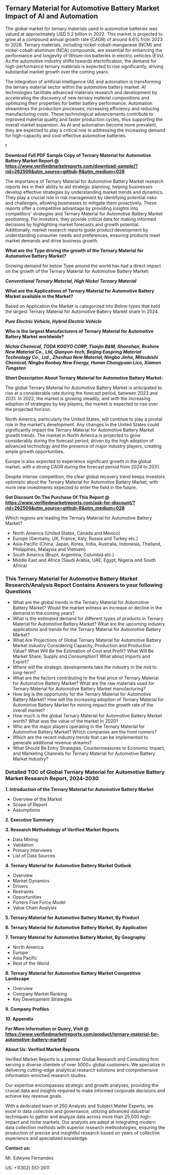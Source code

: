 <h2>Ternary Material for Automotive Battery Market Impact of AI and Automation</h2><p>The global market for ternary materials used in automotive batteries was valued at approximately USD 5.2 billion in 2022. This market is projected to grow at a compound annual growth rate (CAGR) of around 8.6% from 2023 to 2028. Ternary materials, including nickel-cobalt-manganese (NCM) and nickel-cobalt-aluminum (NCA) compounds, are essential for enhancing the performance and longevity of lithium-ion batteries in electric vehicles (EVs). As the automotive industry shifts towards electrification, the demand for high-performance ternary materials is expected to rise significantly, driving substantial market growth over the coming years.</p><p>The integration of artificial intelligence (AI) and automation is transforming the ternary material sector within the automotive battery market. AI technologies facilitate advanced materials research and development by accelerating the discovery of new ternary material compositions and optimizing their properties for better battery performance. Automation streamlines the production processes, increasing efficiency and reducing manufacturing costs. These technological advancements contribute to improved material quality and faster production cycles, thus supporting the overall market expansion. As AI and automation become more prevalent, they are expected to play a critical role in addressing the increasing demand for high-capacity and cost-effective automotive batteries.</p>t</p><p id="" class=""><strong>Download Full PDF Sample Copy of Ternary Material for Automotive Battery Market Report @ <a href="https://www.verifiedmarketreports.com/download-sample/?rid=262506&utm_source=github-R&utm_medium=028" target="_blank">https://www.verifiedmarketreports.com/download-sample/?rid=262506&utm_source=github-R&utm_medium=028</a></strong></p><p>The importance of&nbsp;Ternary Material for Automotive Battery Market research reports lies in their ability to aid strategic planning, helping businesses develop effective strategies by understanding market trends and dynamics. They play a crucial role in risk management by identifying potential risks and challenges, allowing businesses to mitigate them proactively. These reports offer a competitive advantage by providing insights into competitors' strategies and Ternary Material for Automotive Battery Market positioning. For investors, they provide critical data for making informed decisions by highlighting market forecasts and growth potential. Additionally, market research reports guide product development by understanding consumer needs and preferences, ensuring products meet market demands and drive business growth.</p><p><strong>What are the&nbsp;Type driving the growth of the Ternary Material for Automotive Battery Market?</strong></p><p id="" class="">Growing demand for below Type around the world has had a direct impact on the growth of the Ternary Material for Automotive Battery Market:</p><em><strong>Conventional Ternary Material, High Nickel Ternary Material</strong></em></p><strong>What are the&nbsp;Applications&nbsp;of Ternary Material for Automotive Battery Market available in the Market?</strong></p><p id="" class="">Based on Application the Market is categorized into Below types that held the largest Ternary Material for Automotive Battery Market share In 2024.</p><em><strong>Pure Electric Vehicle, Hybrid Electric Vehicle</strong></em></p><strong>Who is the largest Manufacturers of Ternary Material for Automotive Battery Market worldwide?</strong></p><p><em><strong>Nichia Chemical, TODA KOGYO CORP, Tianjin B&M, Shanshan, Reshine New Material Co., Ltd, Qianyun-tech, Beijing Easpring Material Technology Co., Ltd., Zhenhua New Material, Ningbo Jinhe, Mitsubishi Chemical, Ningbo Ronbay New Energy, Hunan Changyuan Lico, Xiamen Tungsten</strong></em></p><p id="" class=""><strong>Short Description About Ternary Material for Automotive Battery Market:</strong></p><p>The global Ternary Material for Automotive Battery Market is anticipated to rise at a considerable rate during the forecast period, between 2023 and 2031. In 2022, the market is growing steadily, and with the increasing adoption of strategies by key players, the market is expected to rise over the projected horizon.</p><p>North America, particularly the United States, will continue to play a pivotal role in the market's development. Any changes in the United States could significantly impact the Ternary Material for Automotive Battery Market growth trends. The market in North America is projected to grow considerably during the forecast period, driven by the high adoption of advanced technology and the presence of major industry players, creating ample growth opportunities.</p><p>Europe is also expected to experience significant growth in the global market, with a strong CAGR during the forecast period from 2024 to 2031.</p><p>Despite intense competition, the clear global recovery trend keeps investors optimistic about the Ternary Material for Automotive Battery Market, with more new investments expected to enter the field in the future.</p><p id="" class=""><strong>Get Discount On The Purchase Of This Report @ <a href="https://www.verifiedmarketreports.com/ask-for-discount/?rid=262506&utm_source=github-R&utm_medium=028" target="_blank">https://www.verifiedmarketreports.com/ask-for-discount/?rid=262506&utm_source=github-R&utm_medium=028</a></strong></p>Which regions are leading the Ternary Material for Automotive Battery Market?</p><ul><li>North America (United States, Canada and Mexico)</li><li>Europe (Germany, UK, France, Italy, Russia and Turkey etc.)</li><li>Asia-Pacific (China, Japan, Korea, India, Australia, Indonesia, Thailand, Philippines, Malaysia and Vietnam)</li><li>South America (Brazil, Argentina, Columbia etc.)</li><li>Middle East and Africa (Saudi Arabia, UAE, Egypt, Nigeria and South Africa)</li></ul><h3 id="" class="">This Ternary Material for Automotive Battery Market Research/Analysis Report Contains Answers to your following Questions</h3><ul><li>What are the global trends in the Ternary Material for Automotive Battery Market? Would the market witness an increase or decline in the demand in the coming years?</li><li>What is the estimated demand for different types of products in Ternary Material for Automotive Battery Market? What are the upcoming industry applications and trends for the Ternary Material for Automotive Battery Market?</li><li>What Are Projections of Global Ternary Material for Automotive Battery Market Industry Considering Capacity, Production and Production Value? What Will Be the Estimation of Cost and Profit? What Will Be Market Share, Supply and Consumption? What about imports and Export?</li><li>Where will the strategic developments take the industry in the mid to long-term?</li><li>What are the factors contributing to the final price of Ternary Material for Automotive Battery Market? What are the raw materials used for Ternary Material for Automotive Battery Market manufacturing?</li><li>How big is the opportunity for the Ternary Material for Automotive Battery Market? How will the increasing adoption of Ternary Material for Automotive Battery Market for mining impact the growth rate of the overall market?</li><li>How much is the global Ternary Material for Automotive Battery Market worth? What was the value of the market In 2020?</li><li>Who are the major players operating in the Ternary Material for Automotive Battery Market? Which companies are the front runners?</li><li>Which are the recent industry trends that can be implemented to generate additional revenue streams?</li><li>What Should Be Entry Strategies, Countermeasures to Economic Impact, and Marketing Channels for Ternary Material for Automotive Battery Market Industry?</li></ul><h3 id="" class="">Detailed TOC of Global Ternary Material for Automotive Battery Market Research Report, 2024-2030</h3><p id="" class=""><strong>1. Introduction of the Ternary Material for Automotive Battery Market</strong></p><ul><li>Overview of the Market</li><li>Scope of Report</li><li>Assumptions</li></ul><p id="" class=""><strong>2. Executive Summary</strong></p><p id="" class=""><strong>3. Research Methodology of Verified Market Reports</strong></p><ul><li>Data Mining</li><li>Validation</li><li>Primary Interviews</li><li>List of Data Sources</li></ul><p id="" class=""><strong>4. Ternary Material for Automotive Battery Market Outlook</strong></p><ul><li>Overview</li><li>Market Dynamics</li><li>Drivers</li><li>Restraints</li><li>Opportunities</li><li>Porters Five Force Model</li><li>Value Chain Analysis</li></ul><p id="" class=""><strong>5. Ternary Material for Automotive Battery Market, By Product</strong></p><p id="" class=""><strong>6. Ternary Material for Automotive Battery Market, By Application</strong></p><p id="" class=""><strong>7. Ternary Material for Automotive Battery Market, By Geography</strong></p><ul><li>North America</li><li>Europe</li><li>Asia Pacific</li><li>Rest of the World</li></ul><p id="" class=""><strong>8. Ternary Material for Automotive Battery Market Competitive Landscape</strong></p><ul><li>Overview</li><li>Company Market Ranking</li><li>Key Development Strategies</li></ul><p id="" class=""><strong>9. Company Profiles</strong></p><p id="" class=""><strong>10. Appendix</strong></p><p id="" class=""><strong>For More Information or Query, Visit @ <a href="https://www.verifiedmarketreports.com/product/ternary-material-for-automotive-battery-market/" target="_blank">https://www.verifiedmarketreports.com/product/ternary-material-for-automotive-battery-market/</a></strong></p><p id="" class=""><strong>About Us: Verified Market Reports</strong></p><p id="" class="">Verified Market Reports is a premier Global Research and Consulting firm serving a diverse clientele of over 5000+ global customers. We specialize in delivering cutting-edge analytical research solutions and comprehensive information-enriched research studies.</p><p id="" class="">Our expertise encompasses strategic and growth analyses, providing the crucial data and insights required to make informed corporate decisions and achieve key revenue goals.</p><p id="" class="">With a dedicated team of 250 Analysts and Subject Matter Experts, we excel in data collection and governance, utilizing advanced industrial techniques to gather and analyze data across more than 25,000 high-impact and niche markets. Our analysts are adept at integrating modern data collection methods with superior research methodologies, ensuring the production of precise and insightful research based on years of collective experience and specialized knowledge.</p><p id="" class=""><strong>Contact us:</strong></p><p id="" class="">Mr. Edwyne Fernandes</p><p id="" class="">US: +1(302) 551-2611</p>